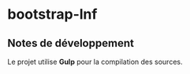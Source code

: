 # bootstrap-lnf

## Notes de développement

Le projet utilise **Gulp** pour la compilation des sources.
